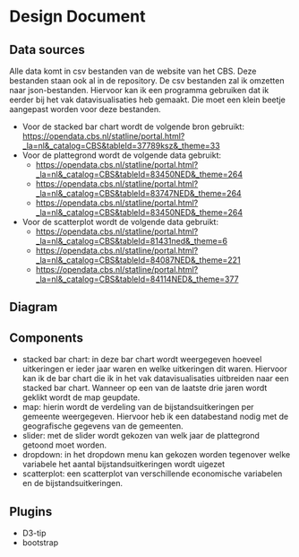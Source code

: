 # Design Document

## Data sources
Alle data komt in csv bestanden van de website van het CBS. Deze bestanden staan ook al in de repository. De csv bestanden zal ik omzetten naar json-bestanden. Hiervoor kan ik een programma gebruiken dat ik eerder bij het vak datavisualisaties heb gemaakt. Die moet een klein beetje aangepast worden voor deze bestanden.
* Voor de stacked bar chart wordt de volgende bron gebruikt: https://opendata.cbs.nl/statline/portal.html?_la=nl&_catalog=CBS&tableId=37789ksz&_theme=33
* Voor de plattegrond wordt de volgende data gebruikt:
  * https://opendata.cbs.nl/statline/portal.html?_la=nl&_catalog=CBS&tableId=83450NED&_theme=264
  * https://opendata.cbs.nl/statline/portal.html?_la=nl&_catalog=CBS&tableId=83747NED&_theme=264
  * https://opendata.cbs.nl/statline/portal.html?_la=nl&_catalog=CBS&tableId=83450NED&_theme=264
* Voor de scatterplot wordt de volgende data gebruikt: 
  * https://opendata.cbs.nl/statline/portal.html?_la=nl&_catalog=CBS&tableId=81431ned&_theme=6
  * https://opendata.cbs.nl/statline/portal.html?_la=nl&_catalog=CBS&tableId=84087NED&_theme=221
  * https://opendata.cbs.nl/statline/portal.html?_la=nl&_catalog=CBS&tableId=84114NED&_theme=377
  
## Diagram

## Components
* stacked bar chart: in deze bar chart wordt weergegeven hoeveel uitkeringen er ieder jaar waren en welke uitkeringen dit waren. Hiervoor kan ik de bar chart die ik in het vak datavisualisaties uitbreiden naar een stacked bar chart. Wanneer op een van de laatste drie jaren wordt geklikt wordt de map geupdate.
* map: hierin wordt de verdeling van de bijstandsuitkeringen per gemeente weergegeven. Hiervoor heb ik een databestand nodig met de geografische gegevens van de gemeenten.
* slider: met de slider wordt gekozen van welk jaar de plattegrond getoond moet worden.
* dropdown: in het dropdown menu kan gekozen worden tegenover welke variabele het aantal bijstandsuitkeringen wordt uigezet
* scatterplot: een scatterplot van verschillende economische variabelen en de bijstandsuitkeringen.

## Plugins
* D3-tip
* bootstrap
